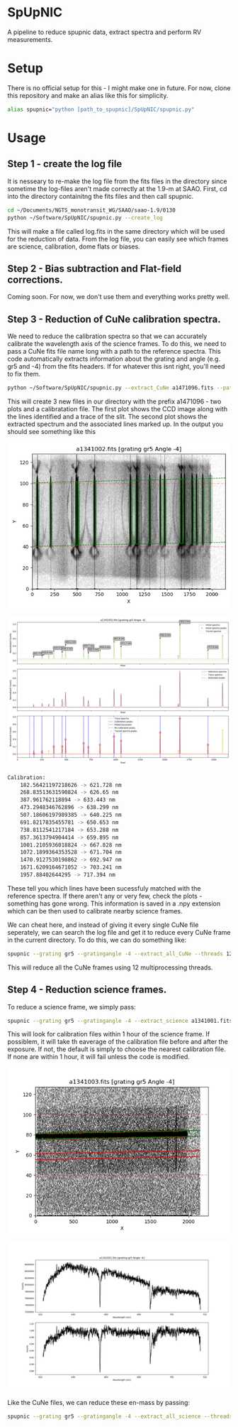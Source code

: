 # SpUpNIC
A pipeline to reduce spupnic data, extract spectra and perform RV measurements. 


# Setup
There is no official setup for this - I might make one in future. For now, clone this repository and make an alias like this for simplicity. 

```bash
alias spupnic="python [path_to_spupnic]/SpUpNIC/spupnic.py"
```

# Usage

## Step 1 - create the log file

It is nesseary to re-make the log file from the fits files in the directory since sometime the log-files aren't made correctly at the 1.9-m at SAAO. First, cd into the directory containitng the fits files and then call spupnic.

```bash
cd ~/Documents/NGTS_monotransit_WG/SAAO/saao-1.9/0130
python ~/Software/SpUpNIC/spupnic.py --create_log
```

This will make a file called log.fits in the same directory which will be used for the reduction of data. From the log file, you can easily see which frames are science, calibration, dome flats or biases. 

## Step 2 - Bias subtraction and Flat-field corrections. 

Coming soon. For now, we don't use them and everything works pretty well. 

## Step 3 - Reduction of CuNe calibration spectra. 

We need to reduce the calibration spectra so that we can accurately calibrate the wavelength axis of the science frames. To do this, we need to pass a CuNe fits file name long with a path to the reference spectra. This code automatically extracts information about the grating and angle (e.g. gr5 and -4) from the fits headers. If for whatever this isnt right, you'll need to fix them.

```bash
python ~/Software/SpUpNIC/spupnic.py --extract_CuNe a1471096.fits --path_to_ref_spectra ~/Software/SpUpNIC/CuNe_ref_spectra
```
This will create 3 new files in our directory with the prefix a1471096 - two plots and a calibratation file. The first plot shows the CCD image along with the lines identified and a trace of the slit. The second plot shows the extracted spectrum and the associated lines marked up. In the output you should see something like this


![alt text](https://github.com/samgill844/SpUpNIC/blob/master/images/fig1.png)

![alt text](https://github.com/samgill844/SpUpNIC/blob/master/images/fig2.png)


```bash
Calibration:
	182.56421197218626 -> 621.728 nm
	268.83513631590824 -> 626.65 nm
	387.961762118894 -> 633.443 nm
	473.2948346762896 -> 638.299 nm
	507.18606197989385 -> 640.225 nm
	691.8217835455781 -> 650.653 nm
	738.8112541217184 -> 653.288 nm
	857.3613794904414 -> 659.895 nm
	1001.2105936018824 -> 667.828 nm
	1072.1899364353528 -> 671.704 nm
	1470.9127530198862 -> 692.947 nm
	1671.6209164671052 -> 703.241 nm
	1957.88402644295 -> 717.394 nm
```
These tell you which lines have been sucessfuly matched with the reference spectra. If there aren't any or very few, check the plots - something has gone wrong. This information is saved in a .npy extension which can be then used to calibrate nearby science frames. 

We can cheat here, and instead of giving it every single CuNe file seperately, we can search the log file and get it to reduce every CuNe frame in the current directory. To do this, we can do something like:

```bash
spupnic --grating gr5 --gratingangle -4 --extract_all_CuNe --threads 12
```

This will reduce all the CuNe frames using 12 multiprocessing threads.

## Step 4 - Reduction science frames. 

To reduce a science frame, we simply pass:
```bash
spupnic --grating gr5 --gratingangle -4 --extract_science a1341001.fits
```

This will look for calibration files within 1 hour of the science frame. If possiblem, it will take th eaverage of the calibration file before and after the exposure. If not, the default is simply to choose the nearest calibration file. If none are within 1 hour, it will fail unless the code is modified. 

![alt text](https://github.com/samgill844/SpUpNIC/blob/master/images/fig3.png)

![alt text](https://github.com/samgill844/SpUpNIC/blob/master/images/fig4.png)


Like the CuNe files, we can reduce these en-mass by passing:

```bash
spupnic --grating gr5 --gratingangle -4 --extract_all_science --threads 12
```